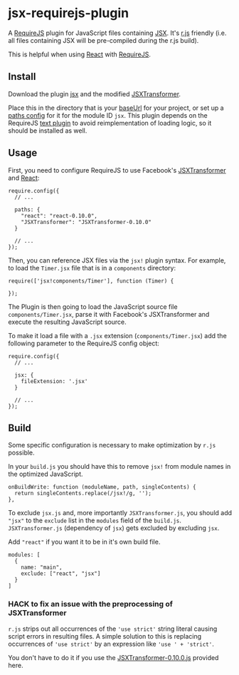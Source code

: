# jsx-requirejs-plugin

A [RequireJS](http://requirejs.org) plugin for JavaScript files containing
[JSX](http://facebook.github.io/react/docs/jsx-in-depth.html). It's
[r.js](http://requirejs.org/docs/download.html#rjs) friendly (i.e. all
files containing JSX will be pre-compiled during the r.js build).

This is helpful when using [React](http://facebook.github.io/react/index.html)
with [RequireJS](http://requirejs.org).

## Install <a name="install"></a>

Download the plugin
[jsx](https://raw.github.com/philix/jsx-requirejs-plugin/master/js/jsx.js)
and the modified
[JSXTransformer](https://raw.github.com/philix/jsx-requirejs-plugin/master/js/JSXTransformer-0.10.0.js).

Place this in the directory that is your
[baseUrl](http://requirejs.org/docs/api.html#config-baseUrl) for your project,
or set up a [paths config](http://requirejs.org/docs/api.html#config-paths)
for it for the module ID `jsx`. This plugin depends on the RequireJS
[text plugin](http://requirejs.org/docs/download.html#text) to avoid
reimplementation of loading logic, so it should be installed as well.

## Usage <a name="usage"></a>

First, you need to configure RequireJS to use Facebook's
[JSXTransformer](https://raw.github.com/philix/jsx-requirejs-plugin/master/js/JSXTransformer-0.10.0.js)
and [React](http://facebook.github.io/react/index.html):

    require.config({
      // ...

      paths: {
        "react": "react-0.10.0",
        "JSXTransformer": "JSXTransformer-0.10.0"
      }

      // ...
    });

Then, you can reference JSX files via the `jsx!` plugin syntax. For example, to load
the `Timer.jsx` file that is in a `components` directory:

    require(['jsx!components/Timer'], function (Timer) {
    
    });

The Plugin is then going to load the JavaScript source file
`components/Timer.jsx`, parse it with Facebook's JSXTransformer and execute the
resulting JavaScript source.

To make it load a file with a `.jsx` extension (`components/Timer.jsx`) add the following parameter to the RequireJS config object:

    require.config({
      // ...

      jsx: {
        fileExtension: '.jsx'
      }

      // ...
    });

## Build <a name="build"></a>

Some specific configuration is necessary to make optimization by `r.js`
possible.

In your `build.js` you should have this to remove `jsx!` from module names in
the optimized JavaScript.

    onBuildWrite: function (moduleName, path, singleContents) {
      return singleContents.replace(/jsx!/g, '');
    },

To exclude `jsx.js` and, more importantly `JSXTransformer.js`, you should add
`"jsx"` to the `exclude` list in the `modules` field of the `build.js`.
`JSXTransformer.js` (dependency of `jsx`) gets excluded by excluding `jsx`.

Add `"react"` if you want it to be in it's own build file.

    modules: [
      {
        name: "main",
        exclude: ["react", "jsx"]
      }
    ]

### HACK to fix an issue with the preprocessing of JSXTransformer

`r.js` strips out all occurrences of the `'use strict'` string literal causing
script errors in resulting files. A simple solution to this is replacing
occurrences of `'use strict'` by an expression like `'use ' + 'strict'`.

You don't have to do it if you use the
[JSXTransformer-0.10.0.js](https://raw.github.com/philix/jsx-requirejs-plugin/master/js/JSXTransformer-0.10.0.js)
provided here.
